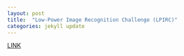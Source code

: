 ```yaml
---
layout: post
title:  "Low-Power Image Recognition Challenge (LPIRC)"
categories: jekyll update
---
```

[LINK](https://rebootingcomputing.ieee.org/lpirc)